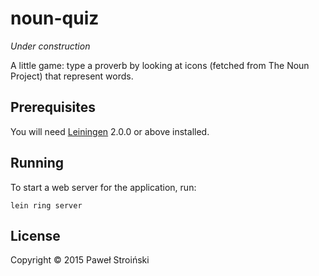 # noun-quiz

*Under construction*

A little game: type a proverb by looking at icons (fetched from The Noun Project) that represent words.

## Prerequisites

You will need [Leiningen][] 2.0.0 or above installed.

[leiningen]: https://github.com/technomancy/leiningen

## Running

To start a web server for the application, run:

    lein ring server

## License

Copyright © 2015 Paweł Stroiński
